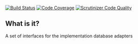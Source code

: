 [![Build Status](https://travis-ci.org/php-service-bus/storage-common.svg?branch=v3.0)](https://travis-ci.org/php-service-bus/storage-common)
[![Code Coverage](https://scrutinizer-ci.com/g/php-service-bus/storage-common/badges/coverage.png?b=v3.0)](https://scrutinizer-ci.com/g/php-service-bus/storage-common/?branch=v3.0)
[![Scrutinizer Code Quality](https://scrutinizer-ci.com/g/php-service-bus/storage-common/badges/quality-score.png?b=v3.0)](https://scrutinizer-ci.com/g/php-service-bus/storage-common/?branch=v3.0)

## What is it?

A set of interfaces for the implementation database adapters
